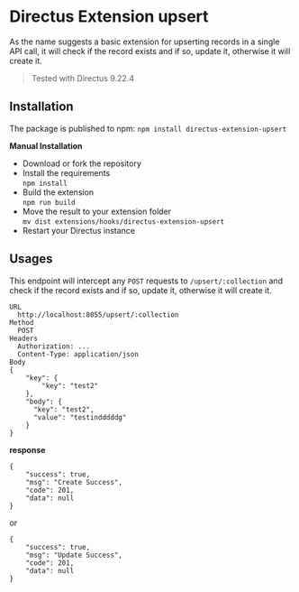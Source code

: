 # Directus Extension upsert

As the name suggests a basic extension for upserting records in a single API call, it will check if the record exists and if so, update it, otherwise it will create it.

> Tested with Directus 9.22.4

## Installation

The package is published to npm:
`npm install directus-extension-upsert`

**Manual Installation**
- Download or fork the repository
- Install the requirements\
  `npm install`
- Build the extension\
  `npm run build`
- Move the result to your extension folder\
  `mv dist extensions/hooks/directus-extension-upsert`
- Restart your Directus instance

## Usages

This endpoint will intercept any `POST` requests to `/upsert/:collection` and check if the record exists and if so, update it, otherwise it will create it.


```
URL
  http://localhost:8055/upsert/:collection
Method
  POST
Headers
  Authorization: ...
  Content-Type: application/json
Body
{
    "key": {
        "key": "test2"
    },
    "body": {
      "key": "test2",
      "value": "testindddddg"
    }
}
```
**response**
```
{
    "success": true,
    "msg": "Create Success",
    "code": 201,
    "data": null
}
```

or

```
{
    "success": true,
    "msg": "Update Success",
    "code": 201,
    "data": null
}
```
